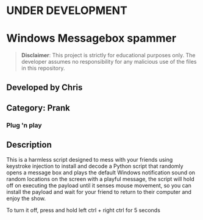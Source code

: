 # UNDER DEVELOPMENT
# Windows Messagebox spammer
> **Disclaimer**: This project is strictly for educational purposes only. The developer assumes no responsibility for any malicious use of the files in this repository.

## Developed by Chris

## Category: Prank
### **Plug 'n play**
## Description
This is a harmless script designed to mess with your friends using keystroke injection to install and decode a Python script that randomly opens a message box and plays the default Windows notification sound on random locations on the screen with a playful message, the script will hold off on executing the payload until it senses mouse movement, so you can install the payload and wait for your friend to return to their computer and enjoy the show.

To turn it off, press and hold left ctrl + right ctrl for 5 seconds
